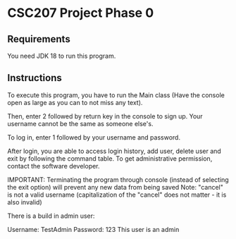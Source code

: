 # CSC207 Project Phase 0

## Requirements
You need JDK 18 to run this program. 
## Instructions
To execute this program, you have to run the Main class (Have the console open as large as you can to not miss any text).

Then, enter 2 followed by return key in the console to sign up. Your username cannot be the same as someone else's.

To log in, enter 1 followed by your username and password.

After login, you are able to access login history, add user, delete user and exit by following the command table. To get administrative permission, contact the software developer.

IMPORTANT: Terminating the program through console (instead of selecting the exit option) will prevent any new data from being saved
Note: "cancel" is not a valid username (capitalization of the "cancel" does not matter - it is also invalid)

There is a build in admin user:

Username: TestAdmin
Password: 123
This user is an admin